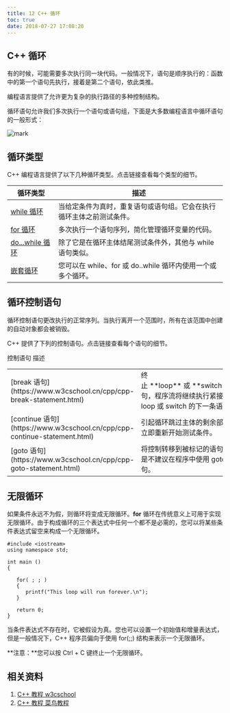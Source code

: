 ```yaml
---
title: 12 C++ 循环
toc: true
date: 2018-07-27 17:08:20
---
```



## C++ 循环


有的时候，可能需要多次执行同一块代码。一般情况下，语句是顺序执行的：函数中的第一个语句先执行，接着是第二个语句，依此类推。

编程语言提供了允许更为复杂的执行路径的多种控制结构。

循环语句允许我们多次执行一个语句或语句组，下面是大多数编程语言中循环语句的一般形式：


![mark](http://images.iterate.site/blog/image/180727/Ac2jAKEE2J.png?imageslim)


## 循环类型


C++ 编程语言提供了以下几种循环类型。点击链接查看每个类型的细节。

| 循环类型 | 描述 |
| ------------------------------------------------------------ | ------------------------------------------------------------ |
| [while 循环](https://www.w3cschool.cn/cpp/cpp-while-loop.html) | 当给定条件为真时，重复语句或语句组。它会在执行循环主体之前测试条件。 |
| [for 循环](https://www.w3cschool.cn/cpp/cpp-for-loop.html)   | 多次执行一个语句序列，简化管理循环变量的代码。               |
| [do...while 循环](https://www.w3cschool.cn/cpp/cpp-do-while-loop.html) | 除了它是在循环主体结尾测试条件外，其他与 while 语句类似。    |
| [嵌套循环](https://www.w3cschool.cn/cpp/cpp-nested-loops.html) | 您可以在 while、for 或 do..while 循环内使用一个或多个循环。  |



## 循环控制语句


循环控制语句更改执行的正常序列。当执行离开一个范围时，所有在该范围中创建的自动对象都会被销毁。

C++ 提供了下列的控制语句。点击链接查看每个语句的细节。
<table class="reference notranslate " >
<tbody >
<tr >
控制语句
描述
</tr>
<tr >

<td >[break 语句](https://www.w3cschool.cn/cpp/cpp-break-statement.html)
</td>

<td >终止 **loop** 或 **switch** 语句，程序流将继续执行紧接着 loop 或 switch 的下一条语句。
</td>
</tr>
<tr >

<td >[continue 语句](https://www.w3cschool.cn/cpp/cpp-continue-statement.html)
</td>

<td >引起循环跳过主体的剩余部分，立即重新开始测试条件。
</td>
</tr>
<tr >

<td >[goto 语句](https://www.w3cschool.cn/cpp/cpp-goto-statement.html)
</td>

<td >将控制转移到被标记的语句。但是不建议在程序中使用 goto 语句。
</td>
</tr>
</tbody>
</table>



## 无限循环


如果条件永远不为假，则循环将变成无限循环。**for** 循环在传统意义上可用于实现无限循环。由于构成循环的三个表达式中任何一个都不是必需的，您可以将某些条件表达式留空来构成一个无限循环。


    #include <iostream>
    using namespace std;

    int main ()
    {

       for( ; ; )
       {
          printf("This loop will run forever.\n");
       }

       return 0;
    }


当条件表达式不存在时，它被假设为真。您也可以设置一个初始值和增量表达式，但是一般情况下，C++ 程序员偏向于使用 for(;;) 结构来表示一个无限循环。

**注意：**您可以按 Ctrl + C 键终止一个无限循环。












## 相关资料

1. [C++ 教程 w3cschool](https://www.w3cschool.cn/cpp/)
2. [C++ 教程 菜鸟教程](http://www.runoob.com/cplusplus/cpp-tutorial.html)
